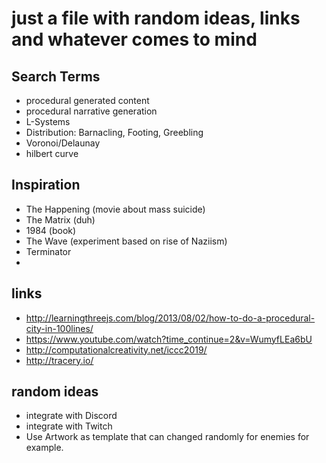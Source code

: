 # just a file with random ideas, links and whatever comes to mind

## Search Terms
- procedural generated content
- procedural narrative generation
- L-Systems
- Distribution: Barnacling, Footing, Greebling
- Voronoi/Delaunay
- hilbert curve

## Inspiration
- The Happening (movie about mass suicide)
- The Matrix (duh)
- 1984 (book)
- The Wave (experiment based on rise of Naziism)
- Terminator
- 
## links
- http://learningthreejs.com/blog/2013/08/02/how-to-do-a-procedural-city-in-100lines/
- https://www.youtube.com/watch?time_continue=2&v=WumyfLEa6bU
- http://computationalcreativity.net/iccc2019/
- http://tracery.io/

## random ideas
- integrate with Discord
- integrate with Twitch
- Use Artwork as template that can changed randomly for enemies for example.

